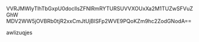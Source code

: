 VVRJMWIyTlhTbGxpU0docllsZFNlRmRYTURSUVVXOUxXa2M1TUZwSFVuZGhW
MDV2WW5jOVBRb0tjR2xxCmJtUjBlSFp2WVE9PQoKZm9hc2ZodGNodA==

awlizuqjes